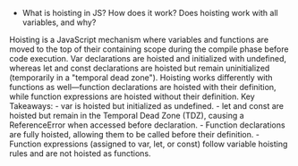 - What is hoisting in JS? How does it work? Does hoisting work with all variables, and why?

Hoisting is a JavaScript mechanism where variables and functions are moved to the top of their containing scope during the compile phase before code execution. 
Var declarations are hoisted and initialized with undefined, whereas let and const declarations are hoisted but remain uninitialized (temporarily in a "temporal dead zone").
Hoisting works differently with functions as well—function declarations are hoisted with their definition, while function expressions are hoisted without their definition.
Key Takeaways:
    - var is hoisted but initialized as undefined.
    - let and const are hoisted but remain in the Temporal Dead Zone (TDZ), causing a ReferenceError when accessed before declaration.
    - Function declarations are fully hoisted, allowing them to be called before their definition.
    - Function expressions (assigned to var, let, or const) follow variable hoisting rules and are not hoisted as functions.


